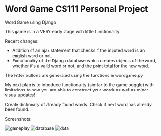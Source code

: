 # Word Game CS111 Personal Project
Word Game using Django

This game is in a VERY early stage with little functionality.

Recent changes:

- Addition of an ajax statement that checks if the inputed word is an english word or not.
- Functionality of the Django database which creates objects of the word, whether it's a vaild word or not, and the point total for the new word.

The letter buttons are generated using the functions in wordgame.py

My next plan is to introduce functionality (similar to the game boggle) with limitations to how you are able to construct your words as well as minor visual updates!

Create dictionary of already found words. Check if next word has already been found.

Screenshots:

![gameplay](https://i.imgur.com/QwNQ9K9.png)
![database](https://i.imgur.com/W8PHcjV.png)
![data](https://i.imgur.com/Qe5dmaJ.png)
